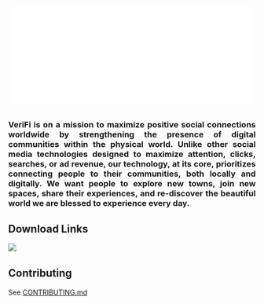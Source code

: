 <h1 align="center">

<picture>
  <source media="(prefers-color-scheme: dark)" srcset=".github/VeriFi_white_transparent.png">
  <img alt="Text changing depending on mode. Light: 'So light!' Dark: 'So dark!'" src=".github/VeriFi_black_transparent.gif">
</picture>

</h1>

<h3 align="justify">
VeriFi is on a mission to maximize positive social connections worldwide by 
strengthening the presence of digital communities within the physical world.
Unlike other social media technologies designed to maximize attention, clicks,
searches, or ad revenue, our technology, at its core, prioritizes connecting 
people to their communities, both locally and digitally. We want people to 
explore new towns, join new spaces, share their experiences, and re-discover 
the beautiful world we are blessed to experience every day.
</h3>

## Download Links

<a href="https://play.google.com/store/apps/details?id=world.verifi.app">
  <img
  src="https://cdn.rawgit.com/steverichey/google-play-badge-svg/master/img/en_get.svg"
  "width" = "40%">
</a>

## Contributing

See [CONTRIBUTING.md](./CONTRIBUTING.md)
